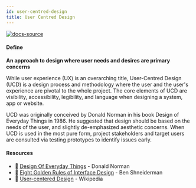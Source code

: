 ```yaml
---
id: user-centred-design
title: User Centred Design
---
```


[![docs-source](https://img.shields.io/badge/SRC-UX%20Companion-blue)](https://play.google.com/store/apps/details?id=com.cyberduck.uxcompanion)

#### Define

**An approach to design where user needs and desires are primary concerns**

While user experience (UX) is an overarching title, User-Centred Design (UCD) is a design process and methodology where the user and the user's experience are pivotal to the whole project. The core elements of UCD are visibility, accessibility, legibility, and language when designing a system, app or website.

UCD was originally conceived by Donald Norman in his book Design of Everyday Things in 1986. He suggested that design should be based on the needs of the user, and slightly de-emphasized aesthetic concerns. When UCD is used in the most pure form, project stakeholders and target users are consulted via testing prototypes to identify issues early.

#### Resources

* 📘 [Design Of Everyday Things](http://www.jnd.org/books/design-of-everyday-things-revised.html) - Donald Norman
* 📃 [Eight Golden Rules of Interface Design](http://faculty.washington.edu/jtenenbg/courses/360/f04/sessions/schneidermanGoldenRules.html) - Ben Shneiderman
* 📃 [User-centered Design](https://en.wikipedia.org/wiki/User-centered_design) - Wikipedia